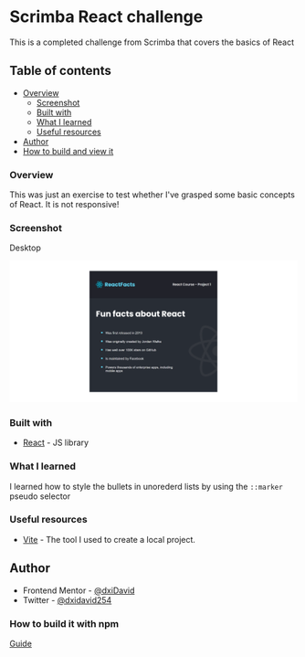 # Scrimba React challenge

This is a completed challenge from Scrimba that covers the basics of React

## Table of contents

- [Overview](#overview)
  - [Screenshot](#screenshot)
  - [Built with](#built-with)
  - [What I learned](#what-i-learned)
  - [Useful resources](#useful-resources)
- [Author](#author)
- [How to build and view it](#How-to-build)



### Overview

This was just an exercise to test whether I've grasped some basic concepts of React. It is not responsive!

### Screenshot

Desktop

![](./src/assets/screenshot.png)


### Built with

- [React](https://reactjs.org/) - JS library

### What I learned

I learned how to style the bullets in unorederd lists by using the ``::marker`` pseudo selector


### Useful resources

- [Vite](https://vitejs.dev/) - The tool I used to create a local project.


## Author

- Frontend Mentor - [@dxiDavid](https://www.frontendmentor.io/profile/dxiDavid)
- Twitter - [@dxidavid254](https://www.twitter.com/dxidavid254)

### How to build it with npm

[Guide](https://vitejs.dev/guide/static-deploy.html)
